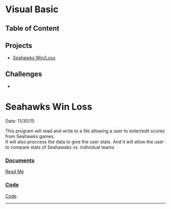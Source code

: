 # **Visual Basic**
## Table of Content

## Projects
* [Seahawks Win/Loss](#Seahawks-Win-Loss)

## Challenges
* 

# Seahawks Win Loss
Date: 11/30/15

This program will read and write to a file allowing a user to enter/edit scores from Seahawks games.  
It will also proccess the data to give the user stats. And it will allow the user to compare stats of Seahawaks vs. individual teams

### <ins>Documents</ins>
[Read Me](HawksWinLoss/Seahawks.docx)

### <ins>Code</ins>
[Code](HawksWinLoss/HawksWinLoss/Form1.vb)


_________________________________________________________________________________
